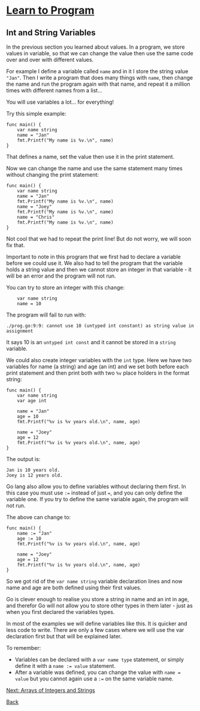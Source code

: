 # [Learn to Program](../../README.md) #
## Int and String Variables ##

In the previous section you learned about values. In a program, we store values in variable, so that we can change the value then use the same code over and over with different values.

For example I define a variable called `name` and in it I store the string value `"Jan"`. Then I write a program that does many things with `name`, then change the name and run the program again with that name, and repeat it a million times with different names from a list...

You will use variables a lot... for everything!

Try this simple example:

```
func main() {
    var name string
    name = "Jan"
	fmt.Printf("My name is %v.\n", name)
}
```

That defines a name, set the value then use it in the print statement.

Now we can change the name and use the same statement many times without changing the print statement:

```
func main() {
    var name string
    name = "Jan"
	fmt.Printf("My name is %v.\n", name)
    name = "Joey"
	fmt.Printf("My name is %v.\n", name)
    name = "Chris"
	fmt.Printf("My name is %v.\n", name)
}
```

Not cool that we had to repeat the print line! But do not worry, we will soon fix that.

Important to note in this program that we first had to declare a variable before we could use it. We also had to tell the program that the variable holds a string value and then we cannot store an integer in that variable - it will be an error and the program will not run.

You can try to store an integer with this change:
```
    var name string
    name = 10
```

The program will fail to run with:

```
./prog.go:9:9: cannot use 10 (untyped int constant) as string value in assignment
```

It says 10 is an `untyped int const` and it cannot be stored in a `string` variable.

We could also create integer variables with the `int` type. Here we have two variables for name (a string) and age (an int) and we set both before each print statement and then print both with two `%v` place holders in the format string:

```
func main() {
	var name string
	var age int

	name = "Jan"
	age = 10
	fmt.Printf("%v is %v years old.\n", name, age)

	name = "Joey"
	age = 12
	fmt.Printf("%v is %v years old.\n", name, age)
}
```

The output is:

```
Jan is 10 years old.
Joey is 12 years old.
```

Go lang also allow you to define variables without declaring them first. In this case you must use `:=` instead of just `=`, and you can only define the variable one. If you try to define the same variable again, the program will not run.

The above can change to:

```
func main() {
	name := "Jan"
	age := 10
	fmt.Printf("%v is %v years old.\n", name, age)

	name = "Joey"
	age = 12
	fmt.Printf("%v is %v years old.\n", name, age)
}
```

So we got rid of the `var name string` variable declaration lines and now name and age are both defined using their first values.

Go is clever enough to realise you store a string in name and an int in age, and therefor Go will not allow you to store other types in them later - just as when you first declared the variables types.

In most of the examples we will define variables like this. It is quicker and less code to write. There are only a few cases where we will use the var declaration first but that will be explained later.

To remember:
- Variables can be declared with a `var name type` statement, or simply define it with a `name := value` statement.
- After a variable was defined, you can change the value with `name = value` but you cannot again use a `:=` on the same variable name.

[Next: Arrays of Integers and Strings](../arrays_of_ints_and_strings/README.md)

[Back](../../README.md#getting-started)
